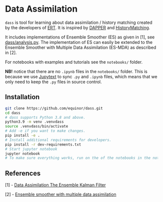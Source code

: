 # Data Assimilation

`dass` is tool for learning about data assimilation / history matching created by the developers of [ERT](https://github.com/equinor/ert).
It is inspired by [DAPPER](https://github.com/nansencenter/DAPPER) and [HistoryMatching](https://github.com/patnr/HistoryMatching).

It includes implementations of Ensemble Smoother (ES) as given in [1], see [dass/analysis.py](dass/analysis.py).
The implementation of ES can easily be extended to the Ensemble Smoother with Multiple Data Assimilation (ES-MDA) as described in [2].

For notebooks with examples and tutorials see the `notebooks/` folder.

**NB!** notice that there are no `.ipynb` files in the `notebooks/` folder.
This is because we use [Jupytext](https://github.com/mwouts/jupytext) to sync `.py` and `.ipynb` files,
which means that we only need to keep the `.py` files in source control.

## Installation

```bash
git clone https://github.com/equinor/dass.git
cd dass
# dass supports Python 3.8 and above.
python3.9 -m venv .venvdass
source .venvdass/bin/activate
# Add -e if you want to make changes.
pip install -e .
# Install additional requirements for developers.
pip install -r dev-requirements.txt
# Start jupyter notebook
jupyter notebook
# To make sure everything works, run on the of the notebooks in the notebooks/ folder.
```

## References

[1] - [Data Assimilation
The Ensemble Kalman Filter](https://link.springer.com/book/10.1007/978-3-642-03711-5)

[2] - [Ensemble smoother with multiple data assimilation](https://www.sciencedirect.com/science/article/pii/S0098300412000994)
